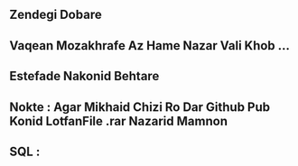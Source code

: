 ## Zendegi Dobare

## Vaqean Mozakhrafe Az Hame Nazar Vali Khob ...

## Estefade Nakonid Behtare

## Nokte : Agar Mikhaid Chizi Ro Dar Github Pub Konid LotfanFile .rar Nazarid Mamnon

## SQL : 